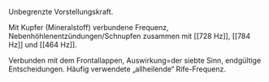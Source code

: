 Unbegrenzte Vorstellungskraft.

Mit Kupfer (Mineralstoff) verbundene Frequenz, Nebenhöhlenentzündungen/Schnupfen zusammen mit [[728 Hz]], [[784 Hz]] und [[464 Hz]].

Verbunden mit dem Frontallappen, Auswirkung=der siebte Sinn, endgültige Entscheidungen. Häufig verwendete „allheilende“ Rife-Frequenz.
